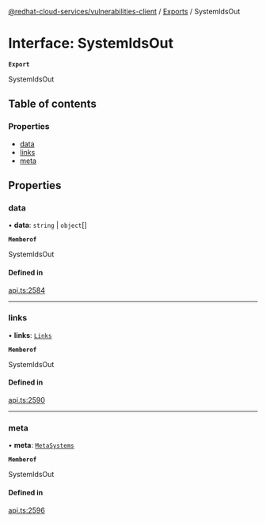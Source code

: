 [@redhat-cloud-services/vulnerabilities-client](../README.md) / [Exports](../modules.md) / SystemIdsOut

# Interface: SystemIdsOut

**`Export`**

SystemIdsOut

## Table of contents

### Properties

- [data](SystemIdsOut.md#data)
- [links](SystemIdsOut.md#links)
- [meta](SystemIdsOut.md#meta)

## Properties

### data

• **data**: `string` \| `object`[]

**`Memberof`**

SystemIdsOut

#### Defined in

[api.ts:2584](https://github.com/mkholjuraev/javascript-clients/blob/main/packages/vulnerabilities/git-api/api.ts#L2584)

___

### links

• **links**: [`Links`](Links.md)

**`Memberof`**

SystemIdsOut

#### Defined in

[api.ts:2590](https://github.com/mkholjuraev/javascript-clients/blob/main/packages/vulnerabilities/git-api/api.ts#L2590)

___

### meta

• **meta**: [`MetaSystems`](MetaSystems.md)

**`Memberof`**

SystemIdsOut

#### Defined in

[api.ts:2596](https://github.com/mkholjuraev/javascript-clients/blob/main/packages/vulnerabilities/git-api/api.ts#L2596)
